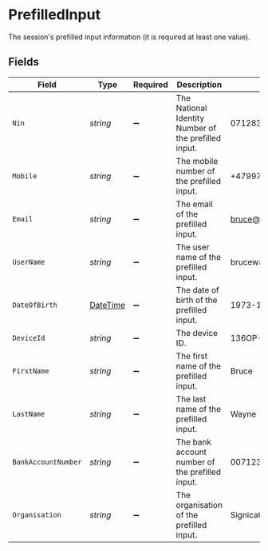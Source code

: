 # PrefilledInput

The session's prefilled input information (it is required at least one value).


## Fields

| Field                                                                                 | Type                                                                                  | Required                                                                              | Description                                                                           | Example                                                                               |
| ------------------------------------------------------------------------------------- | ------------------------------------------------------------------------------------- | ------------------------------------------------------------------------------------- | ------------------------------------------------------------------------------------- | ------------------------------------------------------------------------------------- |
| `Nin`                                                                                 | *string*                                                                              | :heavy_minus_sign:                                                                    | The National Identity Number of the prefilled input.                                  | 07128312345                                                                           |
| `Mobile`                                                                              | *string*                                                                              | :heavy_minus_sign:                                                                    | The mobile number of the prefilled input.                                             | +4799716935                                                                           |
| `Email`                                                                               | *string*                                                                              | :heavy_minus_sign:                                                                    | The email of the prefilled input.                                                     | bruce@wayneenterprice.com                                                             |
| `UserName`                                                                            | *string*                                                                              | :heavy_minus_sign:                                                                    | The user name of the prefilled input.                                                 | brucewayne                                                                            |
| `DateOfBirth`                                                                         | [DateTime](https://learn.microsoft.com/en-us/dotnet/api/system.datetime?view=net-5.0) | :heavy_minus_sign:                                                                    | The date of birth of the prefilled input.                                             | 1973-12-07                                                                            |
| `DeviceId`                                                                            | *string*                                                                              | :heavy_minus_sign:                                                                    | The device ID.                                                                        | 136OP-A1                                                                              |
| `FirstName`                                                                           | *string*                                                                              | :heavy_minus_sign:                                                                    | The first name of the prefilled input.                                                | Bruce                                                                                 |
| `LastName`                                                                            | *string*                                                                              | :heavy_minus_sign:                                                                    | The last name of the prefilled input.                                                 | Wayne                                                                                 |
| `BankAccountNumber`                                                                   | *string*                                                                              | :heavy_minus_sign:                                                                    | The bank account number of the prefilled input.                                       | 0071234567                                                                            |
| `Organisation`                                                                        | *string*                                                                              | :heavy_minus_sign:                                                                    | The organisation of the prefilled input.                                              | Signicat                                                                              |